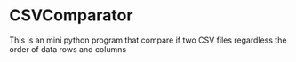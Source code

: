 # CSVComparator
This is an mini python program that compare if two CSV files regardless the order of data rows and columns
